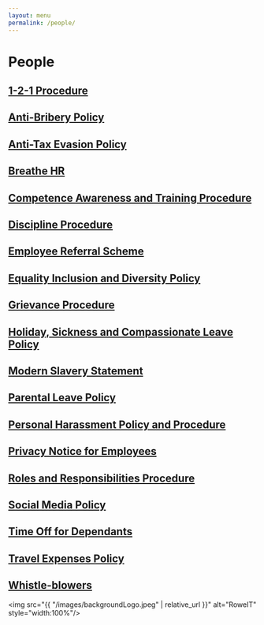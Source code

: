 ```yaml
---
layout: menu
permalink: /people/
---
```


<h1>People</h1>
<h2><a href="{{ "/1-2-1-Procedure.html" | relative_url }}">1-2-1 Procedure</a></h2>
<h2><a href="{{ "/Anti-Bribery-Policy.html" | relative_url }}">Anti-Bribery Policy</a></h2>
<h2><a href="{{ "/Anti-Tax-Evasion-Policy.html" | relative_url }}{{ "/1-2-1-Procedure.html" | relative_url }}">Anti-Tax Evasion Policy</a></h2>
<h2><a href="{{ "/Breathe-HR.html" | relative_url }}">Breathe HR</a></h2>
<h2><a href="{{ "/Competence-Awareness-and-Training-Procedure.html" | relative_url }}">Competence Awareness and Training Procedure</a></h2>
<h2><a href="{{ "/Discipline-Procedure.html" | relative_url }}">Discipline Procedure</a></h2>
<h2><a href="{{ "/Employee-Referral-Scheme.html" | relative_url }}">Employee Referral Scheme</a></h2>
<h2><a href="{{ "/Equality-Inclusion-and-Diversity-Policy.html" | relative_url }}">Equality Inclusion and Diversity Policy</a></h2>
<h2><a href="{{ "/Grievance-Procedure.html" | relative_url }}">Grievance Procedure</a></h2>
<h2><a href="{{ "/Holiday-Sickness-and-Compassionate-Leave-Policy.html" | relative_url }}">Holiday, Sickness and Compassionate Leave Policy</a></h2>
<h2><a href="{{ "/1-2-1-Procedure.html/Modern-Slavery-Statement.html" | relative_url }}">Modern Slavery Statement</a></h2>
<h2><a href="{{ "/Parental-Leave-Policy.html" | relative_url }}">Parental Leave Policy</a></h2>
<h2><a href="{{ "/Personal-Harassment-Policy-and-Procedure.html" | relative_url }}">Personal Harassment Policy and Procedure</a></h2>
<h2><a href="{{ "/Privacy-Notice-for-Employees.html" | relative_url }}">Privacy Notice for Employees</a></h2>
<h2><a href="{{ "/Roles-and-Responsibilities-Procedure.html" | relative_url }}">Roles and Responsibilities Procedure</a></h2>
<h2><a href="{{ "/Social-Media-Policy.html" | relative_url }}">Social Media Policy</a></h2>
<h2><a href="{{ "/Time-Off-for-Dependants.html" | relative_url }}">Time Off for Dependants</a></h2>
<h2><a href="{{ "/Travel-Expenses-Policy.html" | relative_url }}">Travel Expenses Policy</a></h2>
<h2><a href="{{ "/Whistleblowers.html" | relative_url }}">Whistle-blowers</a></h2>


<img src="{{ "/images/backgroundLogo.jpeg" | relative_url }}" alt="RoweIT"  style="width:100%"/>
